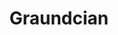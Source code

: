 ---
title: Graundcian
role: Learner
avatar: https://cdn.jsdelivr.net/gh/Graundcian/images@master/blog/20210702170937.png
bio: 哪里有阴影，哪里就有光.

organization:
  name: 中国
  url: http://www.gov.cn/
social:
  - icon: envelope
    iconPack: fas
    url: mailto:miaofc2017@gmail.com
  - icon: github
    iconPack: fab
    url: https://github.com/Graundcian
---